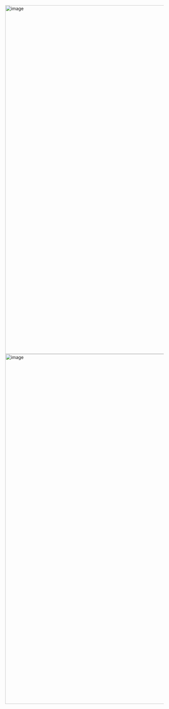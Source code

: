 <img width="1105" alt="image" src="https://user-images.githubusercontent.com/53262430/209763990-ada710f7-d502-4fa2-947f-5dc780e3bf88.png">
<img width="1109" alt="image" src="https://user-images.githubusercontent.com/53262430/209764075-fb6290fd-d28d-4249-b6ae-c5802479e4ae.png">
